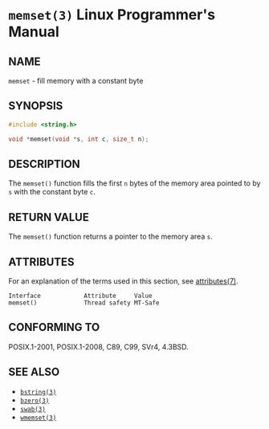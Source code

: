 # `memset(3)` Linux Programmer's Manual
## NAME
`memset` - fill memory with a constant byte
## SYNOPSIS
```c
#include <string.h>

void *memset(void *s, int c, size_t n);
```
## DESCRIPTION
The `memset()` function fills the first `n` bytes of the memory area pointed to by `s` with the constant byte `c`.
## RETURN VALUE
The `memset()` function returns a pointer to the memory area `s`.
## ATTRIBUTES
For an explanation of the terms used in this section, see [attributes(7)](http://man7.org/linux/man-pages/man7/attributes.7.html).
```plaintext
Interface            Attribute     Value
memset()             Thread safety MT-Safe
```
## CONFORMING TO
POSIX.1-2001, POSIX.1-2008, C89, C99, SVr4, 4.3BSD.
## SEE ALSO
- [`bstring(3)`](http://man7.org/linux/man-pages/man3/bstring.3.html)
- [`bzero(3)`](http://man7.org/linux/man-pages/man3/bzero.3.html)
- [`swab(3)`](http://man7.org/linux/man-pages/man3/swab.3.html)
- [`wmemset(3)`](http://man7.org/linux/man-pages/man3/wmemset.3.html)
